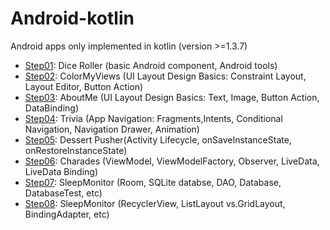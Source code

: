 # Android-kotlin
Android apps only implemented in kotlin (version >=1.3.7)

- [Step01](https://github.com/tooth2/Android-kotlin/tree/main/step01): Dice Roller (basic Android component, Android tools)
- [Step02](https://github.com/tooth2/Android-kotlin/tree/main/step02): ColorMyViews (UI Layout Design Basics: Constraint Layout, Layout Editor, Button Action) 
- [Step03](https://github.com/tooth2/Android-kotlin/tree/main/step03): AboutMe (UI Layout Design Basics: Text, Image, Button Action, DataBinding) 
- [Step04](https://github.com/tooth2/Android-kotlin/tree/main/step04): Trivia (App Navigation: Fragments,Intents, Conditional Navigation, Navigation Drawer, Animation) 
- [Step05](https://github.com/tooth2/Android-kotlin/tree/main/step05): Dessert Pusher(Activity Lifecycle, onSaveInstanceState, onRestoreInstanceState)
- [Step06](https://github.com/tooth2/Android-kotlin/tree/main/step06): Charades (ViewModel, ViewModelFactory, Observer, LiveData, LiveData Binding)
- [Step07](https://github.com/tooth2/Android-kotlin/tree/main/step07): SleepMonitor (Room, SQLite databse, DAO, Database, DatabaseTest, etc) 
- [Step08](https://github.com/tooth2/Android-kotlin/tree/main/step08): SleepMonitor (RecyclerView, ListLayout vs.GridLayout, BindingAdapter, etc) 
